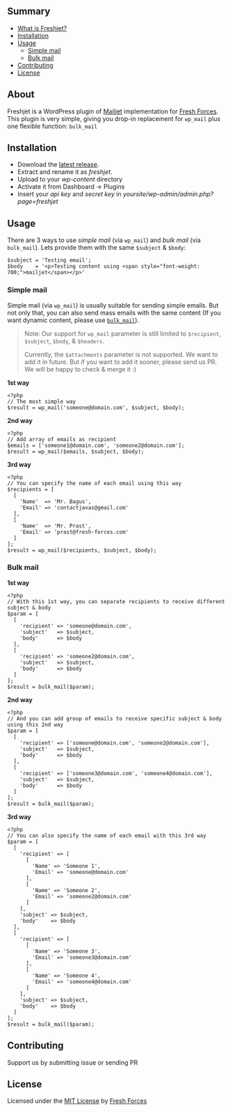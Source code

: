 ## Summary

- [What is Freshjet?](#about)
- [Installation](#installation)
- [Usage](#usage)
  - [Simple mail](simple-mail)
  - [Bulk mail](bulk-mail)
- [Contributing](#contributing)
- [License](#license)

## About

Freshjet is a WordPress plugin of [Mailjet](https://www.mailjet.com/) implementation for [Fresh Forces](https://github.com/freshforces-borndigital/). This plugin is very simple, giving you drop-in replacement for `wp_mail` plus one flexible function: `bulk_mail`

## Installation

- Download the [latest release](https://github.com/freshforces-borndigital/freshjet/releases/latest).
- Extract and rename it as *freshjet*.
- Upload to your *wp-content* directory
- Activate it from Dashboard -> Plugins
- Insert your *api key* and *secret key* in *yoursite/wp-admin/admin.php?page=freshjet*

## Usage

There are 3 ways to use *simple mail* (via `wp_mail`) and *bulk mail* (via `bulk_mail`). Lets provide them with the same `$subject` & `$body`:
```
$subject = 'Testing email';
$body    = '<p>Testing content using <span style="font-weight: 700;">mailjet</span></p>'
```

### Simple mail

Simple mail (via `wp_mail`) is usually suitable for sending simple emails. But not only that, you can also send mass emails with the same content (If you want dynamic content, please use [`bulk_mail`](bulk-mail)).

> Note:
> Our support for `wp_mail` parameter is still limited to `$recipient`, `$subject`, `$body`, & `$headers`.
>
> Currently, the `$attachments` parameter is not supported. We want to add it in future. But if you want to add it sooner, please send us PR. We will be happy to check & merge it :)

**1st way**

```
<?php
// The most simple way
$result = wp_mail('someone@domain.com', $subject, $body);
```

**2nd way**

```
<?php
// Add array of emails as recipient
$emails = ['someone1@domain.com', 'someone2@domain.com'];
$result = wp_mail($emails, $subject, $body);
```

**3rd way**

```
<?php
// You can specify the name of each email using this way
$recipients = [
  [
    'Name'  => 'Mr. Bagus', 
    'Email' => 'contactjavas@gmail.com'
  ],
  [
    'Name'  => 'Mr. Prast',
    'Email' => 'prast@fresh-forces.com'
  ]
];
$result = wp_mail($recipients, $subject, $body);
```

### Bulk mail

**1st way**

```
<?php
// With this 1st way, you can separate recipients to receive different subject & body
$param = [
  [
    'recipient' => 'someone@domain.com',
    'subject'   => $subject,
    'body'      => $body
  ],
  [
    'recipient' => 'someone2@domain.com',
    'subject'   => $subject,
    'body'      => $body
  ]
];
$result = bulk_mail($param);
```

**2nd way**

```
<?php
// And you can add group of emails to receive specific subject & body using this 2nd way
$param = [
  [
    'recipient' => ['someone@domain.com', 'someone2@domain.com'],
    'subject'   => $subject,
    'body'      => $body
  ],
  [
    'recipient' => ['someone3@domain.com', 'someone4@domain.com'],
    'subject'   => $subject,
    'body'      => $body
  ]
];
$result = bulk_mail($param);
```

**3rd way**

```
<?php
// You can also specify the name of each email with this 3rd way
$param = [
  [
    'recipient' => [
      [
        'Name' => 'Someone 1',
        'Email' => 'someone@domain.com'
      ],
      [
        'Name' => 'Someone 2',
        'Email' => 'someone2@domain.com'
      ]
    ],
    'subject' => $subject,
    'body'    => $body
  ],
  [
    'recipient' => [
      [
        'Name' => 'Someone 3',
        'Email' => 'someone3@domain.com'
      ],
      [
        'Name' => 'Someone 4',
        'Email' => 'someone4@domain.com'
      ]
    ],
    'subject' => $subject,
    'body'    => $body
  ]
];
$result = bulk_mail($param);
```

## Contributing

Support us by submitting issue or sending PR

## License

Licensed under the [MIT License](https://oss.ninja/mit?organization=Fresh%20Forces) by [Fresh Forces](https://github.com/freshforces-borndigital/)